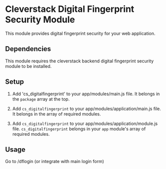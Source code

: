 # Cleverstack Digital Fingerprint Security Module

This module provides digital fingerprint security for your web application.

## Dependencies
This module requires the cleverstack backend digital fingerprint security module to be installed.

## Setup
1. Add 'cs_digitalfingerprint' to your app/modules/main.js file.
It belongs in the `package` array at the top.

2. Add `cs_digitalfingerprint` to your app/modules/application/main.js file.
It belongs in the array of required modules.

3. Add `cs_digitalfingerprint` to your app/modules/application/module.js file.
`cs_digitalfingerprint` belongs in your `app` module's array of required modules.

## Usage
Go to /dflogin (or integrate with main login form)
